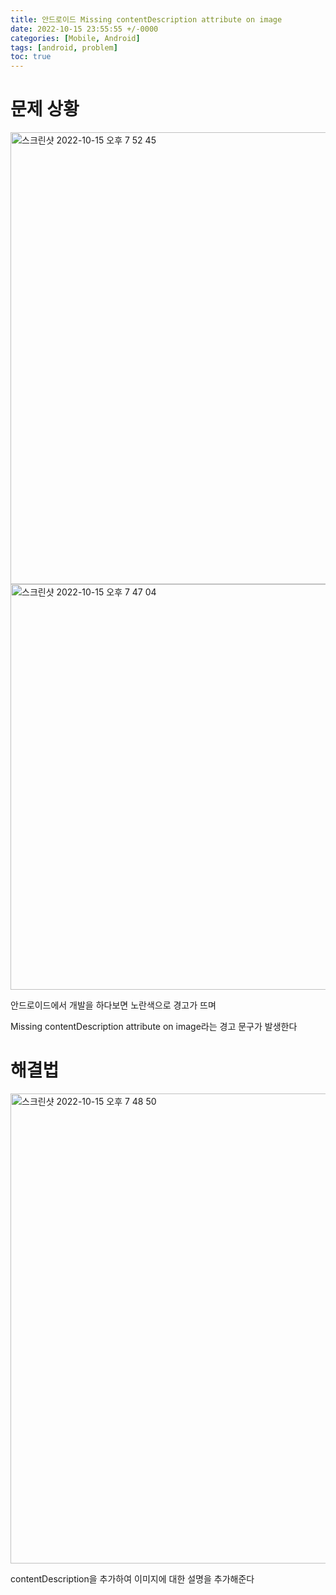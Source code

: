 ```yaml
---
title: 안드로이드 Missing contentDescription attribute on image
date: 2022-10-15 23:55:55 +/-0000
categories: [Mobile, Android]
tags: [android, problem]
toc: true
---
```


# 문제 상황

<img width="723" alt="스크린샷 2022-10-15 오후 7 52 45" src="https://user-images.githubusercontent.com/102157871/195982619-2b020daa-23b6-4099-aa7f-2025b644868d.png">

<img width="649" alt="스크린샷 2022-10-15 오후 7 47 04" src="https://user-images.githubusercontent.com/102157871/195982615-b92fd33e-2650-4df0-bd9e-a5f375234905.png">

안드로이드에서 개발을 하다보면 노란색으로 경고가 뜨며

Missing contentDescription attribute on image라는 
경고 문구가 발생한다

# 해결법

<img width="752" alt="스크린샷 2022-10-15 오후 7 48 50" src="https://user-images.githubusercontent.com/102157871/195982617-a5251d1d-9c00-4ad1-90cc-5cbf0951fcca.png">


contentDescription을 추가하여 이미지에 대한 설명을 추가해준다